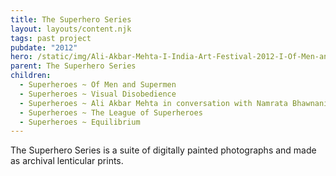 ```yaml
---
title: The Superhero Series
layout: layouts/content.njk
tags: past project
pubdate: "2012"
hero: /static/img/Ali-Akbar-Mehta-I-India-Art-Festival-2012-I-Of-Men-and-Supermen-01,-Lenticular-and-vinyl-on-archival-mount,--88-x-114-cm,-edition-2_lo-res-for-web-1.jpg
parent: The Superhero Series
children:
  - Superheroes ~ Of Men and Supermen
  - Superheroes ~ Visual Disobedience
  - Superheroes ~ Ali Akbar Mehta in conversation with Namrata Bhawnani
  - Superheroes ~ The League of Superheroes
  - Superheroes ~ Equilibrium
---
```


The Superhero Series is a suite of digitally painted photographs and made as archival lenticular prints.
